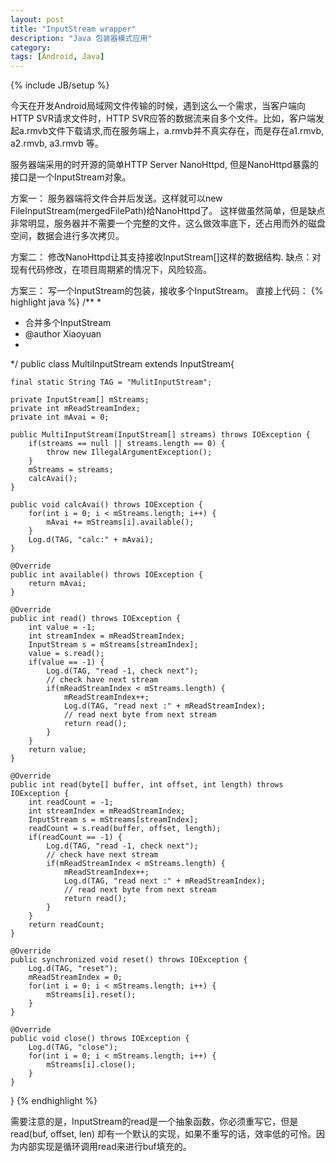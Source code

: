 ```yaml
---
layout: post
title: "InputStream wrapper"
description: "Java 包装器模式应用"
category: 
tags: [Android, Java]
---
```

{% include JB/setup %}

今天在开发Android局域网文件传输的时候，遇到这么一个需求，当客户端向HTTP SVR请求文件时，HTTP SVR应答的数据流来自多个文件。比如，客户端发起a.rmvb文件下载请求,而在服务端上，a.rmvb并不真实存在，而是存在a1.rmvb, a2.rmvb, a3.rmvb 等。

服务器端采用的时开源的简单HTTP Server NanoHttpd, 但是NanoHttpd暴露的接口是一个InputStream对象。 

方案一：
服务器端将文件合并后发送。这样就可以new FileInputStream(mergedFilePath)给NanoHttpd了。
这样做虽然简单，但是缺点非常明显，服务器并不需要一个完整的文件，这么做效率底下，还占用而外的磁盘空间，数据会进行多次拷贝。

方案二：
修改NanoHttpd让其支持接收InputStream[]这样的数据结构.
缺点：对现有代码修改，在项目周期紧的情况下，风险较高。

方案三：
写一个InputStream的包装，接收多个InputStream。
直接上代码：
{% highlight java %}
/**
 * 
 * 合并多个InputStream
 * @author Xiaoyuan
 *
 */
public class MultiInputStream extends InputStream{
	
	final static String TAG = "MulitInputStream";

	private InputStream[] mStreams;
	private int mReadStreamIndex;
	private int mAvai = 0;
	
	public MultiInputStream(InputStream[] streams) throws IOException {
		if(streams == null || streams.length == 0) {
			throw new IllegalArgumentException();
		} 
		mStreams = streams;
		calcAvai();
	}
	
	public void calcAvai() throws IOException {
		for(int i = 0; i < mStreams.length; i++) {
			mAvai += mStreams[i].available();
		}
		Log.d(TAG, "calc:" + mAvai);
	}
	
	@Override
	public int available() throws IOException {
		return mAvai;
	}
	
	@Override
	public int read() throws IOException {
		int value = -1;
		int streamIndex = mReadStreamIndex;
		InputStream s = mStreams[streamIndex];
		value = s.read();
		if(value == -1) {
			Log.d(TAG, "read -1, check next");
			// check have next stream
			if(mReadStreamIndex < mStreams.length) {
				mReadStreamIndex++;
				Log.d(TAG, "read next :" + mReadStreamIndex);
				// read next byte from next stream
				return read();
			}
		}
		return value;
	}
	
	@Override
	public int read(byte[] buffer, int offset, int length) throws IOException {
		int readCount = -1;
		int streamIndex = mReadStreamIndex;
		InputStream s = mStreams[streamIndex];
		readCount = s.read(buffer, offset, length);
		if(readCount == -1) {
			Log.d(TAG, "read -1, check next");
			// check have next stream
			if(mReadStreamIndex < mStreams.length) {
				mReadStreamIndex++;
				Log.d(TAG, "read next :" + mReadStreamIndex);
				// read next byte from next stream
				return read();
			}
		}
		return readCount;
	}
	
	@Override
	public synchronized void reset() throws IOException {
		Log.d(TAG, "reset");
		mReadStreamIndex = 0;
		for(int i = 0; i < mStreams.length; i++) {
			mStreams[i].reset();
		}
	}
	
	@Override
	public void close() throws IOException {
		Log.d(TAG, "close");
		for(int i = 0; i < mStreams.length; i++) {
			mStreams[i].close();
		}
	}

}
{% endhighlight %}

需要注意的是，InputStream的read是一个抽象函数，你必须重写它，但是read(buf, offset, len) 却有一个默认的实现，如果不重写的话，效率低的可怜。因为内部实现是循环调用read来进行buf填充的。


